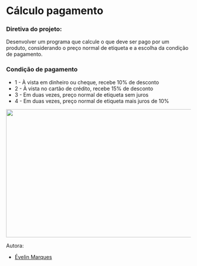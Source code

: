 # Cálculo pagamento

### Diretiva do projeto:
Desenvolver um programa que calcule o que deve ser pago por um produto, considerando o preço normal de etiqueta e a escolha da condição de pagamento.

### Condição de pagamento 
* 1 - À vista em dinheiro ou cheque, recebe 10% de desconto 
* 2 - À vista no cartão de crédito, recebe 15% de desconto 
* 3 - Em duas vezes, preço normal de etiqueta sem juros 
* 4 - Em duas vezes, preço normal de etiqueta mais juros de 10%


<img src="https://user-images.githubusercontent.com/56482367/86527548-41f1b780-be76-11ea-86d6-0aed78851a5a.png" height="350" width="600">


Autora:
* [Évelin Marques](https://www.linkedin.com/in/evelinmarquess/)
